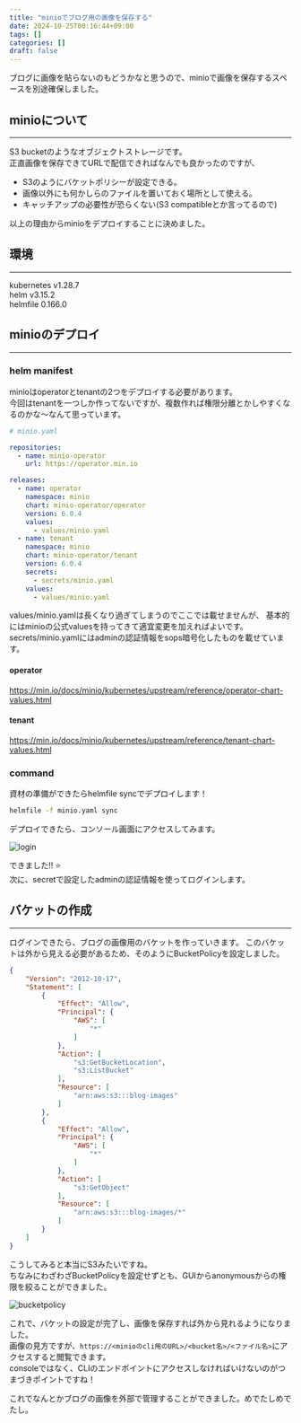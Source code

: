 ```yaml
---
title: "minioでブログ用の画像を保存する"
date: 2024-10-25T00:16:44+09:00
tags: []
categories: []
draft: false
---
```


ブログに画像を貼らないのもどうかなと思うので、minioで画像を保存するスペースを別途確保しました。  

## minioについて

---

S3 bucketのようなオブジェクトストレージです。  
正直画像を保存できてURLで配信できればなんでも良かったのですが、  

- S3のようにバケットポリシーが設定できる。
- 画像以外にも何かしらのファイルを置いておく場所として使える。
- キャッチアップの必要性が恐らくない(S3 compatibleとか言ってるので)

以上の理由からminioをデプロイすることに決めました。

## 環境

---

kubernetes v1.28.7  
helm v3.15.2  
helmfile 0.166.0  

## minioのデプロイ

---

### helm manifest

minioはoperatorとtenantの2つをデプロイする必要があります。  
今回はtenantを一つしか作ってないですが、複数作れば権限分離とかしやすくなるのかな〜なんて思っています。

```yaml
# minio.yaml

repositories:
  - name: minio-operator
    url: https://operator.min.io

releases:
  - name: operator
    namespace: minio
    chart: minio-operator/operator
    version: 6.0.4
    values:
      - values/minio.yaml
  - name: tenant
    namespace: minio
    chart: minio-operator/tenant
    version: 6.0.4
    secrets:
      - secrets/minio.yaml
    values:
      - values/minio.yaml
```

values/minio.yamlは長くなり過ぎてしまうのでここでは載せませんが、
基本的にはminioの公式valuesを持ってきて適宜変更を加えればよいです。  
secrets/minio.yamlにはadminの認証情報をsops暗号化したものを載せています。

#### operator

<https://min.io/docs/minio/kubernetes/upstream/reference/operator-chart-values.html>

#### tenant

<https://min.io/docs/minio/kubernetes/upstream/reference/tenant-chart-values.html>

### command

資材の準備ができたらhelmfile syncでデプロイします！

```cmd
helmfile -f minio.yaml sync
```

デプロイできたら、コンソール画面にアクセスしてみます。

![login](https://minio.supaperman.net/blog-images/Capture-2024-10-31-013139.png)

できました!! :star:  
次に、secretで設定したadminの認証情報を使ってログインします。

## バケットの作成

---

ログインできたら、ブログの画像用のバケットを作っていきます。
このバケットは外から見える必要があるため、そのようにBucketPolicyを設定しました。

```json
{
    "Version": "2012-10-17",
    "Statement": [
        {
            "Effect": "Allow",
            "Principal": {
                "AWS": [
                    "*"
                ]
            },
            "Action": [
                "s3:GetBucketLocation",
                "s3:ListBucket"
            ],
            "Resource": [
                "arn:aws:s3:::blog-images"
            ]
        },
        {
            "Effect": "Allow",
            "Principal": {
                "AWS": [
                    "*"
                ]
            },
            "Action": [
                "s3:GetObject"
            ],
            "Resource": [
                "arn:aws:s3:::blog-images/*"
            ]
        }
    ]
}
```

こうしてみると本当にS3みたいですね。  
ちなみにわざわざBucketPolicyを設定せずとも、GUIからanonymousからの権限を絞ることができました。

![bucketpolicy](https://minio.supaperman.net/blog-images/Capture-2024-10-31-014602.png)

これで、バケットの設定が完了し、画像を保存すれば外から見れるようになりました。  
画像の見方ですが、`https://<minioのcli用のURL>/<bucket名>/<ファイル名>`にアクセスすると閲覧できます。  
consoleではなく、CLIのエンドポイントにアクセスしなければいけないのがつまづきポイントですね！

これでなんとかブログの画像を外部で管理することができました。めでたしめでたし。
